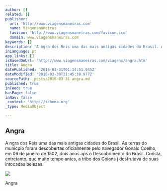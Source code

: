 ```yaml
---
author: []
related: []
publisher:
  url: 'http://www.viagensmaneiras.com'
  name: Viagensmaneiras
  favicon: 'http://www.viagensmaneiras.com/favicon.ico'
  domain: www.viagensmaneiras.com
keywords: []
description: 'A ngra dos Reis uma das mais antigas cidades do Brasil. As terras do municpio foram descobertas oficialmente pelo navegador Gonalo Coelho, em 06 de janeiro de 1502, dois anos aps o Descobrimento do Brasil. Consta, entretanto, que muito tempo antes, a tribo dos Goions j desfrutava de suas intocadas belezas.'
inLanguage: pt
app_links: []
isBasedOnUrl: 'http://www.viagensmaneiras.com/viagens/angra.htm'
title: Angra
datePublished: '2016-03-31T01:14:51.945Z'
dateModified: '2016-03-30T21:45:38.977Z'
sourcePath: _posts/2016-03-31-angra.md
published: true
inFeed: true
hasPage: false
inNav: false
_context: 'http://schema.org'
_type: MediaObject

---
```

<article style=""><h1>Angra</h1><p>A ngra dos Reis uma das mais antigas cidades do Brasil. As terras do municpio foram descobertas oficialmente pelo navegador Gonalo Coelho, em 06 de janeiro de 1502, dois anos aps o Descobrimento do Brasil. Consta, entretanto, que muito tempo antes, a tribo dos Goions j desfrutava de suas intocadas belezas.</p><img src="http://www.viagensmaneiras.com/viagens/angrarepos.jpg" /></article>

Angra